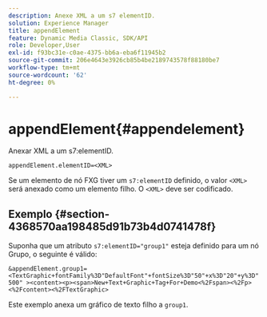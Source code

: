 ```yaml
---
description: Anexe XML a um s7 elementID.
solution: Experience Manager
title: appendElement
feature: Dynamic Media Classic, SDK/API
role: Developer,User
exl-id: f93bc31e-c0ae-4375-bb6a-eba6f11945b2
source-git-commit: 206e4643e3926cb85b4be2189743578f88180be7
workflow-type: tm+mt
source-wordcount: '62'
ht-degree: 0%

---
```


# appendElement{#appendelement}

Anexar XML a um s7:elementID.

`appendElement.elementID=<XML>`

Se um elemento de nó FXG tiver um `s7:elementID` definido, o valor `<XML>` será anexado como um elemento filho. O `<XML>` deve ser codificado.

## Exemplo {#section-4368570aa198485d91b73b4d0741478f}

Suponha que um atributo `s7:elementID="group1"` esteja definido para um nó Grupo, o seguinte é válido:

`&appendElement.group1=<TextGraphic+fontFamily%3D"DefaultFont"+fontSize%3D"50"+x%3D"20"+y%3D"500" ><content><p><span>New+Text+Graphic+Tag+For+Demo<%2Fspan><%2Fp><%2Fcontent><%2FTextGraphic>`

Este exemplo anexa um gráfico de texto filho a `group1`.

